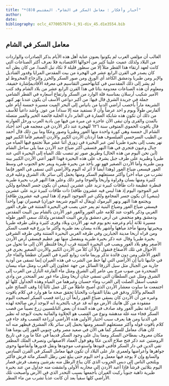 ```yaml
---
title: "*أخبار وأفكار : معامل السكر في الشام*. المقتبس 8(8)"
author: 
date: 
bibliography: oclc_4770057679-i_91-div_45.d1e3554.bib
---
```




##  معامل السكر في الشام 


 الغالب أن مؤلفي العرب لم يكونوا يعنون عناية أهل هذه الأيام بذكر الصادرات والواردات من البلاد ولذلك عميت علينا كثير من أحوالها الاقتصادية فلا نعرف أكثر الصناعات التي كانت لعهد ارتقاء هذا القطر مثلاً إلا من سطور قليلة لا تكاد تبل الصدا. من كان يظن أنه كان يصدر في القرن الرابع  عشر  في الهجرة من بيت المقدس المرايا وقدور القناديل والإبر ومن طبريا ودمشق الكاغد أي الورق ومن صور السكر والخرز والزجاج المخروط لو لم يشر إلى ذلك المقدسي في كتابهأحسن التقاسيم في معرفة الأقاديمإشارة خفيفة. ومعلوم أن هذه الصناعات معدومة بتاتا في هذا القرن الرابع  عشر  من بلاد الشام وقد كتب  الأمير  شكيب  أرسلان  بمناسبة قلة الوارد من السكر وارتفاع أسعاره في القطر الشامي جملة في جريدة الشرق قال فيها: من أكبر دواعي الأسف أن يكون عندنا نهر كنهر الشريعة ماراً بأخصب أراضي الدنيا من بانياس إلى البحر الميت مسيرة  خمسة  أيام على ألفارس طولاً ويوم و  احد  عرضاً وأن لا نستفيد منه إلا سداداً من عوز. وأشد داعياً للأسف من ذلك أن تكون هذه شابكة العمارة في الغابر دارة الحلبة فائضة الخير والمير متصلة بالمدن والقرى وأن تبقى الآن عاجزة عن مبرة من فيها من بادية العرب ورحل الغوارنة قال ياقوت الحموي المتوفى سنة  ٦٢٦  للهجرة عند ذكر الأردن في معجمه هي  أحد  أجناد الشام ال  خمسة   وهي كورة واحدة منها الغور وطبريا وصور وعكا وما بين ذلك قال أحمد بن الطيب السرخسي الفيلسوف هما أردنان الأردن الكبير والأردن الصغير فأما الكبير فهو نهر يصب إلى بحيرة طبريا لمن عبر البحيرة في زورق  أثنا  عشر  ميلاً تجتمع فيها المياه من جبال وعيون فتجري في هذا النهر فتسقى أكثر ضياع جند الأردن مما يلي ساحل الشام (أين نحن اليوم من هذه الحال) وطريق صور ثم تنصب تلك المياه إلى البحيرة التي عند طبريا وطبرية على طرف جبل يشرف على هذه البحيرة فهذا النهر أعني الأردن الكبير بينه وبين طبرية وأما الأردن الصغير فهو نهر يأخذ من بحيرة طبرية ويمر نحو الجنوب في وسط الغور فيسعى ضياع الغور (وهذا أيضاً لا أثر له اليوم والأراضي التي تسقى في الغور فإنما تشرب من مياه أخر) وأكثر مستغلهم السكر ومنها يحمل إلى سائر بلاد الشرق وعليه قرى كثيرة ومنها بسان وقراوة وأريحا والعوجا وغير ذلك وعلى هذا النهر قرب بحيرة طبرية قنطرة عظيمة ذات طاقات كبيرة تزيد على  عشرين  (ينبغي أن يكون جسر المجامع ولكن غير الموجود اليوم إذ هذا ليس فيه  عشرون  طاقة) ذات طاقات كبيرة تزيد على  عشرين  (ينبغي) أن يكون جسر المجامع ولكن غير الموجود اليوم إذ هذا ليس فيه  عشرون  طاقة) ويجتمع هذا النهر ونهر اليرموك (ويقال له اليوم شريعة حوران) فيصيران نهراً واحداً فيسقي ضياع الغور وضياع البنية ثم يمر حتى يصب في البحيرة المنتنة في طرف الغور الغربي وذكر ياقوت عند كلامه على الغور والغور غور الأردن بالشام بين البيت المقدس ودمشق وهو منخفض عن أرض دمشق وأرض البيت المقدس ولذلك سمي الغور طوله مسيرة  ثلاثة  أيام وعرضه نحو يوم فيه نهر الأردن وبلاد وقرى كثيرة وعلى طرفه طبريا وبحيرتها ومنها مأخذ مياهها وأشهر بلاده بيسان بعد طبرية وأكثر ما يزرع فيه قصب السكر ومن قراه أريحا مدينة الجبارين وفي طرفه الغربي البحيرة المنتنة وفي طرفه الشرقي بحيرة طبريا وقال عنه ذكر بحيرة طبرية وينفصل منها نهر عظيم فيسقي أرض الأردن الأصغر وهو بلاد الغور ويصب في البحيرة المنتنة قرب أريحا فلننظر الآن إلى ما تحول من الأحوال في تلك الأصقاع فنقول أولاً أن كلاً من الأردن الكبير والأردن الصغير يجري في الغور الأعلى ومن دون فائدة تذكر وربما ماتت زوابع كثيرة في الغيران عطشاً والماء جار في جانبها ثانياً إن الأراضي التي لها حظ من الشرب في هذه   الغيران إنما تسقى من أودية جارية من الجبال مثل سيل الزرقا السائل من جهة عجلون إلى الغرب ومثل مياه بيسان المنحدرة من صوب مرج بني عامر إلى الشرق ومثل ماء ألفارغة النازل من الغرب إلى الشرق ومثل عين السلطان التي تسقي جنان أريحا ومثل ماء غور نمر المنحدر من وادي شعيب أسفل الصلت إلى الغرب وماء حسبان وغيرهما من المياه وهذه الجدأول كلها لو اجتمعت ما ساوت معشار الأردن الذي أصبح عاطلاً من كل عمل ثالثاً إذا وقف السائح على المعالم والآثار ودقق في بقايا القنوات والحنايا تحقق صحة ما هو وارد في كلام ياقوت وغيره من أن الأردن كان يسقي ضياع الغور رابعاً أن زراعة قصب السكر أصبحت اليوم مفقودة من كل هاتيك الأرض مع أنه قد عرف بالتجربة أنه لايوجد أرض صالحة لهذه الزراعة نظير الغور وقد صادف في هذه المدة أن بعض النابلسيين زرع نصيباً من قصب السكر فجاء منه غلة مدهشة ونوع من القصب هو الحلاوة والمائية بحيث لايوجد له نظير في الدنيا ومن هنا يعرف سبب اختيار الأولين هذه الأراضي لزراعة القصب وقد جاء في كلام ياقوت قوله وأكثر مستغلهم السمر ومنها يحمل إلى سائر بلاد المشرق فيظهر منه أنه كان هناك معامل للسكر كما هي الآن في صعيد مصر وفي جنوبي الغور إلى يومنا هذا مكان معروف بمطاحن السكر ومما يدل على وجود السكر قديماً في عكا ما ورد في تاريخ الروضتين عند ذكر فتح صلاح الدين عكا وهو قول العماد الاصفهاني وتصرف الملك المظفر تقي الدين في دار السكر فأفنى قنودها واستوعب موجودها ونقل قدورها وأنقاضها وحوى جواهرها وأعراضها ولعمري عار على البلاد أن تكون فيها معامل السكر في القرن السادس والسابع وإن لا يوجد فيها معمل و  احد  اليوم حتى يبلغ ثمن رطل السكر  مائة  قرش فأكثر ويلتجي الناس إلى دبس الحروب الذي كان يباع الرطل منه بقرشين ونصف قرش فصار اليوم بثلاثين قرشاً فإذا أعيد الأردن إلى محاربه الأولى وانشقت منه جداول من عند بحيرة طبرية ذاهبة جنوباً ركبت الغيران بأجمعها بسبب التحدر الذي في الأرض وأصبحت تلك الأراضي كلها سقياً بعد أن كانت عذباً تشرب من ماء المطر. 
